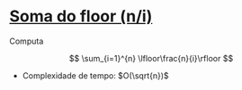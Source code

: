 # [Soma do floor (n/i)](sum_of_floor.cpp)

<!-- DESCRIPTION -->
Computa

$$ \sum_{i=1}^{n} \lfloor\frac{n}{i}\rfloor $$

<!-- DESCRIPTION -->

- Complexidade de tempo: $O(\sqrt{n})$

